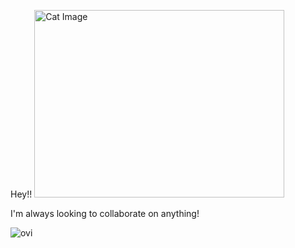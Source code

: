 Hey!!
  <img src="https://ca-times.brightspotcdn.com/dims4/default/0da7ce8/2147483647/strip/true/crop/1611x906+0+0/resize/1200x675!/format/webp/quality/75/?url=https%3A%2F%2Fcalifornia-times-brightspot.s3.amazonaws.com%2Ffd%2Fef%2F05c1aab3e76c3d902aa0548c0046%2Fla-la-hm-pet-issue-18-jpg-20150615" width="400" height="300" alt="Cat Image" />
  
I'm always looking to collaborate on anything! 



<img src="https://github-readme-stats.vercel.app/api/top-langs?username=jerrylikesgreen&show_icons=true&locale=en&layout=compact&theme=chartreuse-dark" alt="ovi" />


